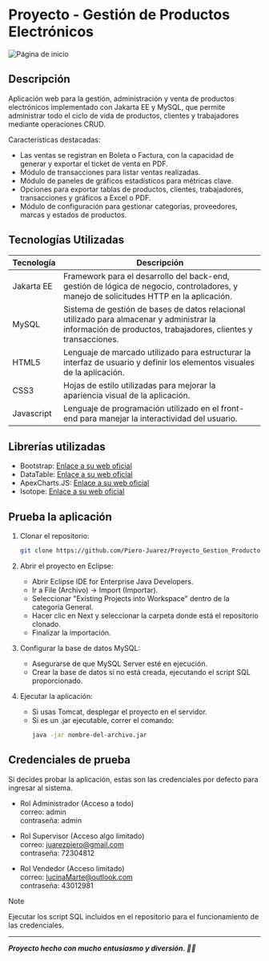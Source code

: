 # Proyecto - Gestión de Productos Electrónicos
![Página de inicio](https://i.imgur.com/NdhkOED.png)

## Descripción

Aplicación web para la gestión, administración y venta de productos electrónicos implementado con Jakarta EE y MySQL, que permite administrar todo el ciclo de vida de productos, clientes y trabajadores mediante operaciones CRUD.

Características destacadas:
- Las ventas se registran en Boleta o Factura, con la capacidad de generar y exportar el ticket de venta en PDF.
- Módulo de transacciones para listar ventas realizadas.
- Módulo de paneles de gráficos estadísticos para métricas clave.
- Opciones para exportar tablas de productos, clientes, trabajadores, transacciones y gráficos a Excel o PDF.
- Módulo de configuración para gestionar categorías, proveedores, marcas y estados de productos.

## Tecnologías Utilizadas
| Tecnología  | Descripción |
|---------|-------------|
| Jakarta EE | Framework para el desarrollo del back-end, gestión de lógica de negocio, controladores, y manejo de solicitudes HTTP en la aplicación. |
| MySQL | Sistema de gestión de bases de datos relacional utilizado para almacenar y administrar la información de productos, trabajadores, clientes y transacciones. |
| HTML5 | Lenguaje de marcado utilizado para estructurar la interfaz de usuario y definir los elementos visuales de la aplicación. |
| CSS3 | Hojas de estilo utilizadas para mejorar la apariencia visual de la aplicación. |
| Javascript | Lenguaje de programación utilizado en el front-end para manejar la interactividad del usuario. |

## Librerías utilizadas
- Bootstrap: [Enlace a su web oficial](https://getbootstrap.com/)
- DataTable: [Enlace a su web oficial](https://datatables.net/)
- ApexCharts.JS: [Enlace a su web oficial](https://apexcharts.com/)
- Isotope: [Enlace a su web oficial](https://isotope.metafizzy.co/)

## Prueba la aplicación
1. Clonar el repositorio:  
   ```bash
   git clone https://github.com/Piero-Juarez/Proyecto_Gestion_Productos_Electronicos.git

2. Abrir el proyecto en Eclipse:
   - Abrir Eclipse IDE for Enterprise Java Developers.
   - Ir a File (Archivo) → Import (Importar).
   - Seleccionar "Existing Projects into Workspace" dentro de la categoría General.
   - Hacer clic en Next y seleccionar la carpeta donde está el repositorio clonado.
   - Finalizar la importación.

3. Configurar la base de datos MySQL:
   - Asegurarse de que MySQL Server esté en ejecución.
   - Crear la base de datos si no está creada, ejecutando el script SQL proporcionado.

4. Ejecutar la aplicación:
   - Si usas Tomcat, desplegar el proyecto en el servidor.
   - Si es un .jar ejecutable, correr el comando:
      ```bash
      java -jar nombre-del-archivo.jar

## Credenciales de prueba
Si decides probar la aplicación, estas son las credenciales por defecto para ingresar al sistema.

- Rol Administrador (Acceso a todo)<br />
  correo: admin<br />
  contraseña: admin

- Rol Supervisor (Acceso algo limitado)<br />
  correo: juarezpiero@gmail.com<br />
  contraseña: 72304812

- Rol Vendedor (Acceso limitado)<br />
  correo: lucinaMarte@outlook.com<br />
  contraseña: 43012981

>[!NOTE]
>
>Ejecutar los script SQL incluidos en el repositorio para el funcionamiento de las credenciales.

---
***Proyecto hecho con mucho entusiasmo y diversión. 🚀✨***  
